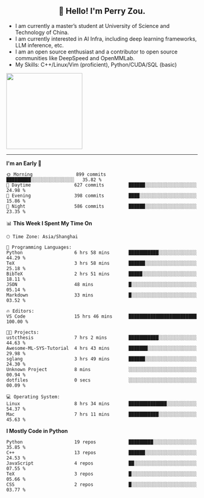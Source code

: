 <h2 align="center">👋 Hello! I'm Perry Zou.</h2>

- I am currently a master’s student at University of Science and Technology of China.
- I am currently interested in AI Infra, including deep learning frameworks, LLM inference, etc.
- I am an open source enthusiast and a contributor to open source communities like DeepSpeed and OpenMMLab.
- My Skills: C++/Linux/Vim (proficient), Python/CUDA/SQL (basic)

<img height=200 align="center" src="https://github-readme-stats.vercel.app/api?username=zonepg" />

-------

<!--START_SECTION:waka-->
**I'm an Early 🐤** 

```text
🌞 Morning                899 commits         █████████░░░░░░░░░░░░░░░░   35.82 % 
🌆 Daytime                627 commits         ██████░░░░░░░░░░░░░░░░░░░   24.98 % 
🌃 Evening                398 commits         ████░░░░░░░░░░░░░░░░░░░░░   15.86 % 
🌙 Night                  586 commits         ██████░░░░░░░░░░░░░░░░░░░   23.35 % 
```


📊 **This Week I Spent My Time On** 

```text
🕑︎ Time Zone: Asia/Shanghai

💬 Programming Languages: 
Python                   6 hrs 58 mins       ███████████░░░░░░░░░░░░░░   44.29 % 
TeX                      3 hrs 58 mins       ██████░░░░░░░░░░░░░░░░░░░   25.18 % 
BibTeX                   2 hrs 51 mins       █████░░░░░░░░░░░░░░░░░░░░   18.11 % 
JSON                     48 mins             █░░░░░░░░░░░░░░░░░░░░░░░░   05.14 % 
Markdown                 33 mins             █░░░░░░░░░░░░░░░░░░░░░░░░   03.52 % 

🔥 Editors: 
VS Code                  15 hrs 46 mins      █████████████████████████   100.00 % 

🐱‍💻 Projects: 
ustcthesis               7 hrs 2 mins        ███████████░░░░░░░░░░░░░░   44.63 % 
Awesome-ML-SYS-Tutorial  4 hrs 43 mins       ███████░░░░░░░░░░░░░░░░░░   29.98 % 
sglang                   3 hrs 49 mins       ██████░░░░░░░░░░░░░░░░░░░   24.30 % 
Unknown Project          8 mins              ░░░░░░░░░░░░░░░░░░░░░░░░░   00.94 % 
dotfiles                 0 secs              ░░░░░░░░░░░░░░░░░░░░░░░░░   00.09 % 

💻 Operating System: 
Linux                    8 hrs 34 mins       ██████████████░░░░░░░░░░░   54.37 % 
Mac                      7 hrs 11 mins       ███████████░░░░░░░░░░░░░░   45.63 % 
```

**I Mostly Code in Python** 

```text
Python                   19 repos            █████████░░░░░░░░░░░░░░░░   35.85 % 
C++                      13 repos            ██████░░░░░░░░░░░░░░░░░░░   24.53 % 
JavaScript               4 repos             ██░░░░░░░░░░░░░░░░░░░░░░░   07.55 % 
TeX                      3 repos             █░░░░░░░░░░░░░░░░░░░░░░░░   05.66 % 
CSS                      2 repos             █░░░░░░░░░░░░░░░░░░░░░░░░   03.77 % 
```




<!--END_SECTION:waka-->
